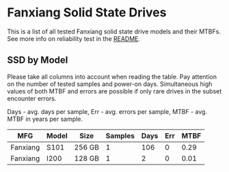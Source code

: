 Fanxiang Solid State Drives
===========================

This is a list of all tested Fanxiang solid state drive models and their MTBFs. See
more info on reliability test in the [README](https://github.com/linuxhw/SMART).

SSD by Model
------------

Please take all columns into account when reading the table. Pay attention on the
number of tested samples and power-on days. Simultaneous high values of both MTBF
and errors are possible if only rare drives in the subset encounter errors.

Days - avg. days per sample,
Err  - avg. errors per sample,
MTBF - avg. MTBF in years per sample.

| MFG       | Model              | Size   | Samples | Days  | Err   | MTBF |
|-----------|--------------------|--------|---------|-------|-------|------|
| Fanxiang  | S101               | 256 GB | 1       | 106   | 0     | 0.29   |
| Fanxiang  | I200               | 128 GB | 1       | 2     | 0     | 0.01   |
